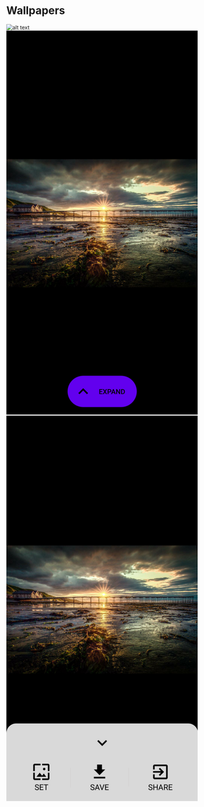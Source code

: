 # Wallpapers
![alt text](https://raw.githubusercontent.com/kshitij-99/Wallpapers/master/1st.png=200*200) 
![alt text](https://raw.githubusercontent.com/kshitij-99/Wallpapers/master/3rd.png)
![alt text](https://raw.githubusercontent.com/kshitij-99/Wallpapers/master/2nd.png)
